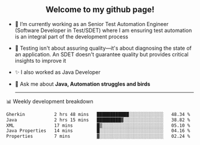 <h2 align="center">Welcome to my github page!</h2>

- 🔭 I’m currently working as an Senior Test Automation Engineer (Software Developer in Test/SDET) where I am ensuring test automation is an integral part of the development process
- 🎩 Testing isn't about assuring quality—it's about diagnosing the state of an application. An SDET doesn't guarantee quality but provides critical insights to improve it
- ✨ I also worked as Java Developer
- 💬 Ask me about **Java, Automation struggles and birds**
  
  -------
  
📊 Weekly development breakdown

<!--START_SECTION:waka-->

```txt
Gherkin           2 hrs 48 mins   ████████████░░░░░░░░░░░░░   48.34 %
Java              2 hrs 15 mins   █████████▓░░░░░░░░░░░░░░░   38.82 %
XML               17 mins         █▒░░░░░░░░░░░░░░░░░░░░░░░   05.10 %
Java Properties   14 mins         █░░░░░░░░░░░░░░░░░░░░░░░░   04.16 %
Properties        7 mins          ▓░░░░░░░░░░░░░░░░░░░░░░░░   02.24 %
```

<!--END_SECTION:waka-->
